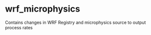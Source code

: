 # wrf_microphysics
Contains changes in WRF Registry and microphysics source to output process rates 

